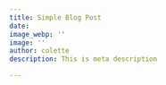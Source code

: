 ```yaml
---
title: Simple Blog Post
date: 
image_webp: ''
image: ''
author: colette
description: This is meta description

---
```

